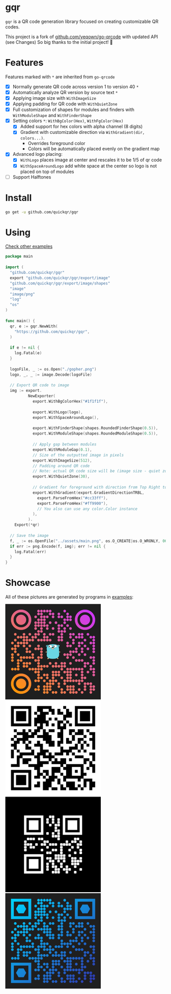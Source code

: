 # gqr
`gqr` is a QR code generation library focused on creating customizable QR codes.

This project is a fork of [github.com/yeqown/go-qrcode](http://github.com/yeqown/go-qrcode) with updated API (see Changes)
So big thanks to the initial project! 🙏

# Features
Features marked with `*` are inherited from `go-qrcode`
- [X] Normally generate QR code across version 1 to version 40 `*`
- [X] Automatically analyze QR version by source text `*`
- [X] Applying image size with `WithImageSize`
- [X] Applying padding for QR code with `WithQuietZone`
- [X] Full customization of shapes for modules and finders with `WithModuleShape` and `WithFinderShape`
- [X] Setting colors `*`: `WithBgColor(Hex)`, `WithFgColor(Hex)`
  - [X] Added support for hex colors with alpha channel (8 digits)
  - [X] Gradient with customizable direction via `WithGradient(dir, colors...)`.  
    - Overrides foreground color
    - Colors will be automatically placed evenly on the gradient map
- [X] Advanced logo placing:
  - [X] `WithLogo` places image at center and rescales it to be 1/5 of qr code
  - [X] `WithSpaceAroundLogo` add white space at the center so logo is not placed on top of modules
- [ ] Support Halftones

# Install
```bash
go get -u github.com/quickqr/gqr
```

# Using
[Check other examples](./examples)
```go
package main

import (
  "github.com/quickqr/gqr"
  export "github.com/quickqr/gqr/export/image"
  "github.com/quickqr/gqr/export/image/shapes"
  "image"
  "image/png"
  "log"
  "os"
)

func main() {
  qr, e := gqr.NewWith(
    "https://github.com/quickqr/gqr",
  )

  if e != nil {
    log.Fatal(e)
  }

  logoFile, _ := os.Open("./gopher.png")
  logo, _, _ := image.Decode(logoFile)

  // Export QR code to image
  img := export.
          NewExporter(
            export.WithBgColorHex("#1f1f1f"),

            export.WithLogo(logo),
            export.WithSpaceAroundLogo(),

            export.WithFinderShape(shapes.RoundedFinderShape(0.5)),
            export.WithModuleShape(shapes.RoundedModuleShape(0.5)),

            // Apply gap between modules
            export.WithModuleGap(0.1),
            // Size of the outputted image in pixels
            export.WithImageSize(512),
            // Padding around QR code
            // Note: actual QR code size will be (image size - quiet zone * 2)
            export.WithQuietZone(30),

            // Gradient for foreground with direction from Top Right to Bottom Left
            export.WithGradient(export.GradientDirectionTRBL,
              export.ParseFromHex("#cc33ff"),
              export.ParseFromHex("#ff9900"),
              // You also can use any color.Color instance
            ),
          ).
    Export(*qr)

  // Save the image
  f, _ := os.OpenFile("../assets/main.png", os.O_CREATE|os.O_WRONLY, 0644)
  if err := png.Encode(f, img); err != nil {
    log.Fatal(err)
  }
}
```

# Showcase
All of these pictures are generated by programs in [examples](./examples):
<div float="left">
<img src="./assets/main.png" alt="main" width="300">
<img src="./assets/default.png" alt="default" width="300">
<img src="./assets/invert.png" alt="inverted" width="300">
<img src="assets/custom-shapes.png" alt="inverted" width="300">
</div>
